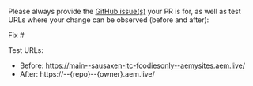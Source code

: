 Please always provide the [GitHub issue(s)](../issues) your PR is for, as well as test URLs where your change can be observed (before and after):

Fix #<gh-issue-id>

Test URLs:
- Before: https://main--sausaxen-itc-foodiesonly--aemysites.aem.live/
- After: https://<branch>--{repo}--{owner}.aem.live/
